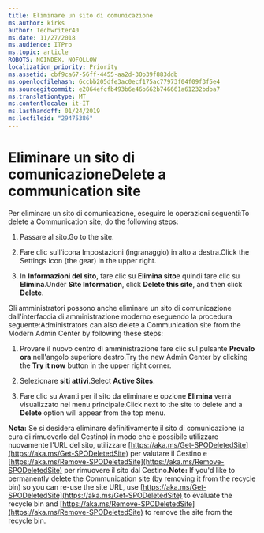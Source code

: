 ```yaml
---
title: Eliminare un sito di comunicazione
ms.author: kirks
author: Techwriter40
ms.date: 11/27/2018
ms.audience: ITPro
ms.topic: article
ROBOTS: NOINDEX, NOFOLLOW
localization_priority: Priority
ms.assetid: cbf9ca67-56ff-4455-aa2d-30b39f883ddb
ms.openlocfilehash: 6ccbb205dfe3ac0ecf175ac77973f04f09f3f5e4
ms.sourcegitcommit: e2864efcfb493b6e46b662b746661a61232bdba7
ms.translationtype: MT
ms.contentlocale: it-IT
ms.lasthandoff: 01/24/2019
ms.locfileid: "29475386"
---
```

# <a name="delete-a-communication-site"></a><span data-ttu-id="cf403-102">Eliminare un sito di comunicazione</span><span class="sxs-lookup"><span data-stu-id="cf403-102">Delete a communication site</span></span>

<span data-ttu-id="cf403-103">Per eliminare un sito di comunicazione, eseguire le operazioni seguenti:</span><span class="sxs-lookup"><span data-stu-id="cf403-103">To delete a Communication site, do the following steps:</span></span> 
  
1. <span data-ttu-id="cf403-104">Passare al sito.</span><span class="sxs-lookup"><span data-stu-id="cf403-104">Go to the site.</span></span> 
  
2. <span data-ttu-id="cf403-105">Fare clic sull'icona Impostazioni (ingranaggio) in alto a destra.</span><span class="sxs-lookup"><span data-stu-id="cf403-105">Click the Settings icon (the gear) in the upper right.</span></span> 
  
3. <span data-ttu-id="cf403-106">In **Informazioni del sito**, fare clic su **Elimina sito**e quindi fare clic su **Elimina**.</span><span class="sxs-lookup"><span data-stu-id="cf403-106">Under **Site Information**, click **Delete this site**, and then click **Delete**.</span></span> 
  
<span data-ttu-id="cf403-107">Gli amministratori possono anche eliminare un sito di comunicazione dall'interfaccia di amministrazione moderno eseguendo la procedura seguente:</span><span class="sxs-lookup"><span data-stu-id="cf403-107">Administrators can also delete a Communication site from the Modern Admin Center by following these steps:</span></span> 
  
1. <span data-ttu-id="cf403-108">Provare il nuovo centro di amministrazione fare clic sul pulsante **Provalo ora** nell'angolo superiore destro.</span><span class="sxs-lookup"><span data-stu-id="cf403-108">Try the new Admin Center by clicking the **Try it now** button in the upper right corner.</span></span> 
  
2. <span data-ttu-id="cf403-109">Selezionare **siti attivi**.</span><span class="sxs-lookup"><span data-stu-id="cf403-109">Select **Active Sites**.</span></span> 
  
3. <span data-ttu-id="cf403-110">Fare clic su Avanti per il sito da eliminare e opzione **Elimina** verrà visualizzato nel menu principale.</span><span class="sxs-lookup"><span data-stu-id="cf403-110">Click next to the site to delete and a **Delete** option will appear from the top menu.</span></span> 
  
 <span data-ttu-id="cf403-111">**Nota:** Se si desidera eliminare definitivamente il sito di comunicazione (a cura di rimuoverlo dal Cestino) in modo che è possibile utilizzare nuovamente l'URL del sito, utilizzare [https://aka.ms/Get-SPODeletedSite](https://aka.ms/Get-SPODeletedSite) per valutare il Cestino e [https://aka.ms/Remove-SPODeletedSite](https://aka.ms/Remove-SPODeletedSite) per rimuovere il sito dal Cestino.</span><span class="sxs-lookup"><span data-stu-id="cf403-111">**Note:** If you'd like to permanently delete the Communication site (by removing it from the recycle bin) so you can re-use the site URL, use [https://aka.ms/Get-SPODeletedSite](https://aka.ms/Get-SPODeletedSite) to evaluate the recycle bin and [https://aka.ms/Remove-SPODeletedSite](https://aka.ms/Remove-SPODeletedSite) to remove the site from the recycle bin.</span></span> 
  

